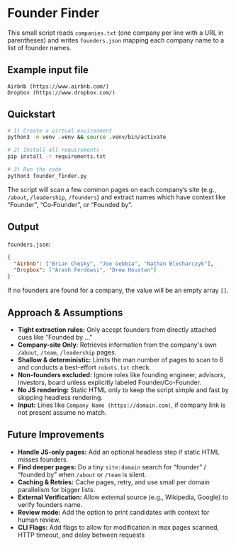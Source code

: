 # Founder Finder

This small script reads `companies.txt` (one company per line with a URL in parentheses)
and writes `founders.json` mapping each company name to a list of founder names.

## Example input file
```
Airbnb (https://www.airbnb.com/)
Dropbox (https://www.dropbox.com/)
```

## Quickstart

```bash
# 1) Create a virtual environment
python3 -m venv .venv && source .venv/bin/activate

# 2) Install all requirements
pip install -r requirements.txt

# 3) Run the code
python3 founder_finder.py
```

The script will scan a few common pages on each company’s site (e.g., `/about`, `/leadership`, `/founders`)
and extract names which have context like “Founder”, “Co‑Founder”, or “Founded by”.

## Output
`founders.json`:
```json
{
  "Airbnb": ["Brian Chesky", "Joe Gebbia", "Nathan Blecharczyk"],
  "Dropbox": ["Arash Ferdowsi", "Drew Houston"]
}
```

If no founders are found for a company, the value will be an empty array `[]`.

## Approach & Assumptions

- **Tight extraction rules:** Only accept founders from directly attached cues like "Founded by ..."
- **Company-site Only**: Retrieves information from the company's own `/about`, `/team`, `/leadership` pages.
- **Shallow & deterministic:** Limits the man number of pages to scan to 6 and conducts a best-effort `robots.txt` check.
- **Non-founders excluded:** Ignore roles like founding engineer, advisors, investors, board unless explicitly labeled Founder/Co-Founder.
- **No JS rendering:** Static HTML only to keep the script simple and fast by skipping headless rendering. 
- **Input:** Lines like `Company Name (https://domain.com)`, if company link is not present assume no match.

## Future Improvements

- **Handle JS-only pages:** Add an optional headless step if static HTML misses founders.
- **Find deeper pages:** Do a tiny `site:domain` search for “founder” / “founded by” when `/about` or `/team` is silent.
-  **Caching & Retries:** Cache pages, retry, and use small per domain parallelism for bigger lists.
- **External Verification:** Allow external source (e.g., Wikipedia, Google) to verify founders name.
- **Review mode:** Add the option to print candidates with context for human review.
- **CLI Flags:** Add flags to allow for modification in max pages scanned, HTTP timeout, and delay between requests
